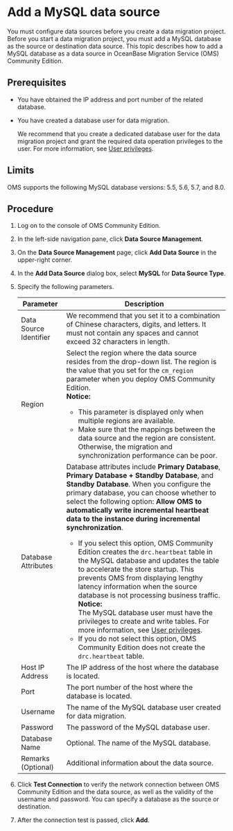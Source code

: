 # Add a MySQL data source

You must configure data sources before you create a data migration project. Before you start a data migration project, you must add a MySQL database as the source or destination data source. This topic describes how to add a MySQL database as a data source in OceanBase Migration Service (OMS) Community Edition.

## Prerequisites

* You have obtained the IP address and port number of the related database.

* You have created a database user for data migration.

   We recommend that you create a dedicated database user for the data migration project and grant the required data operation privileges to the user. For more information, see [User privileges](../../200.users-and-privileges/200.user-privileges.md).

## Limits

OMS supports the following MySQL database versions: 5.5, 5.6, 5.7, and 8.0.

## Procedure

1. Log on to the console of OMS Community Edition.

2. In the left-side navigation pane, click **Data Source Management**.

3. On the **Data Source Management** page, click **Add Data Source** in the upper-right corner.

4. In the **Add Data Source** dialog box, select **MySQL** for **Data Source Type**.

5. Specify the following parameters.

   | **Parameter** | **Description** |
   |---------|--------------------------------------------------------------------------------------------------------------------------------------------------------------------------------------------------------------------------------------------------------------------------------------------------------------------------------|
   | Data Source Identifier | We recommend that you set it to a combination of Chinese characters, digits, and letters. It must not contain any spaces and cannot exceed 32 characters in length.  |
   | Region | Select the region where the data source resides from the drop-down list. The region is the value that you set for the `cm_region` parameter when you deploy OMS Community Edition.<br>  **Notice:**  <ul><li> This parameter is displayed only when multiple regions are available.    <li>Make sure that the mappings between the data source and the region are consistent. Otherwise, the migration and synchronization performance can be poor.     </ul> |
   | Database Attributes | Database attributes include **Primary Database**, **Primary Database + Standby Database**, and **Standby Database**. When you configure the primary database, you can choose whether to select the following option: **Allow OMS to automatically write incremental heartbeat data to the instance during incremental synchronization**.  <ul><li> If you select this option, OMS Community Edition creates the `drc.heartbeat` table in the MySQL database and updates the table to accelerate the store startup. This prevents OMS from displaying lengthy latency information when the source database is not processing business traffic.<br>  **Notice:** <br>The MySQL database user must have the privileges to create and write tables. For more information, see [User privileges](../../200.users-and-privileges/200.user-privileges.md).<li>If you do not select this option, OMS Community Edition does not create the `drc.heartbeat` table.  |
   | Host IP Address | The IP address of the host where the database is located.  |
   | Port | The port number of the host where the database is located.  |
   | Username | The name of the MySQL database user created for data migration.  |
   | Password | The password of the MySQL database user.  |
   | Database Name | Optional. The name of the MySQL database.  |
   | Remarks (Optional) | Additional information about the data source.  |

6. Click **Test Connection** to verify the network connection between OMS Community Edition and the data source, as well as the validity of the username and password. You can specify a database as the source or destination.

7. After the connection test is passed, click **Add**.
